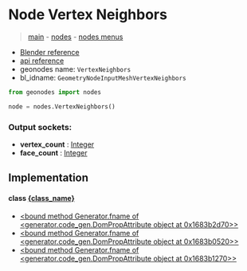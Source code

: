 # Node Vertex Neighbors

> [main](../structure.md) - [nodes](nodes.md) - [nodes menus](nodes_menus.md)

- [Blender reference](https://docs.blender.org/manual/en/latest/modeling/geometry_nodes/mesh/vertex_neighbors.html)
- [api reference](https://docs.blender.org/api/current/bpy.types.GeometryNodeInputMeshVertexNeighbors.html)
- geonodes name: `VertexNeighbors`
- bl_idname: `GeometryNodeInputMeshVertexNeighbors`

```python
from geonodes import nodes

node = nodes.VertexNeighbors()
```

### Output sockets:

- **vertex_count** : [Integer](Integer.md)
- **face_count** : [Integer](Integer.md)

## Implementation

#### class [{class_name}]({class_name}.md)

 - [<bound method Generator.fname of <generator.code_gen.DomPropAttribute object at 0x1683b2d70>>](Vertex.md#neighbors-property)
 - [<bound method Generator.fname of <generator.code_gen.DomPropAttribute object at 0x1683b0520>>](Vertex.md#neighbors_vertex_count-property)
 - [<bound method Generator.fname of <generator.code_gen.DomPropAttribute object at 0x1683b1270>>](Vertex.md#neighbors_face_count-property)
